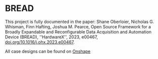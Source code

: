 # BREAD

This project is fully documented in the paper: Shane Oberloier, Nicholas G. Whisman, Finn Hafting, Joshua M. Pearce, Open Source Framework for a Broadly Expandable and Reconfigurable Data Acquisition and Automation Device (BREAD), ''HardwareX'', 2023, e00467, [doi.org/10.1016/j.ohx.2023.e00467](https://doi.org/10.1016/j.ohx.2023.e00467).

All case designs can be found on [Onshape](https://cad.onshape.com/documents/f4c13a5c0b1f8d88ed1f5752/w/29d0c0346ddaeb06e16ff42f/e/1077373224ada363d171e3fe?renderMode=0&uiState=65d3aad45b82c32cb51ae4c9)
